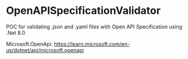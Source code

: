 # OpenAPISpecificationValidator
POC for validating .json and .yaml files with Open API Specification using .Net 8.0

Microsoft.OpenApi:
https://learn.microsoft.com/en-us/dotnet/api/microsoft.openapi
